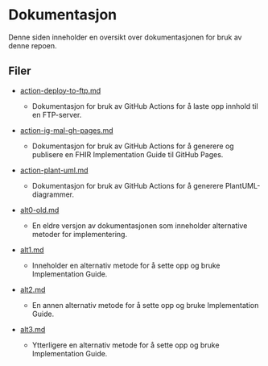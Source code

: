 # Dokumentasjon

Denne siden inneholder en oversikt over dokumentasjonen for bruk av denne repoen.

## Filer

- [action-deploy-to-ftp.md](https://github.com/HL7Norway/ig-mal/blob/main/documentation/action-deploy-to-ftp.md)
  - Dokumentasjon for bruk av GitHub Actions for å laste opp innhold til en FTP-server.
  
- [action-ig-mal-gh-pages.md](https://github.com/HL7Norway/ig-mal/blob/main/documentation/action-ig-mal-gh-pages.md)
  - Dokumentasjon for bruk av GitHub Actions for å generere og publisere en FHIR Implementation Guide til GitHub Pages.
  
- [action-plant-uml.md](https://github.com/HL7Norway/ig-mal/blob/main/documentation/action-plant-uml.md)
  - Dokumentasjon for bruk av GitHub Actions for å generere PlantUML-diagrammer.

- [alt0-old.md](https://github.com/HL7Norway/ig-mal/blob/main/documentation/alt0-old.md)
  - En eldre versjon av dokumentasjonen som inneholder alternative metoder for implementering.

- [alt1.md](https://github.com/HL7Norway/ig-mal/blob/main/documentation/alt1.md)
  - Inneholder en alternativ metode for å sette opp og bruke Implementation Guide.

- [alt2.md](https://github.com/HL7Norway/ig-mal/blob/main/documentation/alt2.md)
  - En annen alternativ metode for å sette opp og bruke Implementation Guide.

- [alt3.md](https://github.com/HL7Norway/ig-mal/blob/main/documentation/alt3.md)
  - Ytterligere en alternativ metode for å sette opp og bruke Implementation Guide.
